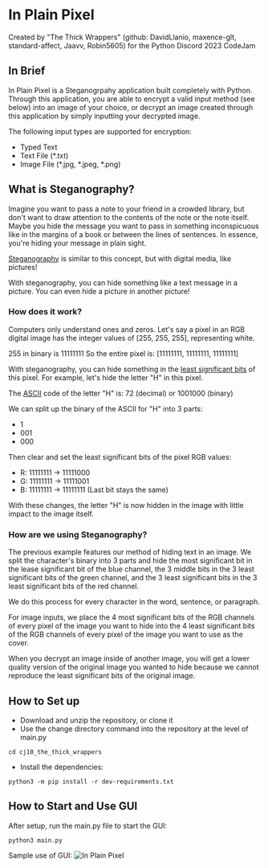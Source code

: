 # In Plain Pixel
Created by "The Thick Wrappers" (github: DavidLlanio, maxence-glt, standard-affect, Jaavv, Robin5605) for the Python Discord 2023 CodeJam

## In Brief
In Plain Pixel is a Steganogrpahy application built completely with Python. Through this application, you are able to encrypt a valid input method (see below) into an image of your choice, or decrypt an image created through this application by simply inputting your decrypted image.

The following input types are supported for encryption:
- Typed Text
- Text File (*.txt)
- Image File (*.jpg, *.jpeg, *.png)

## What is Steganography?
Imagine you want to pass a note to your friend in a crowded library, but don't want to draw attention to the contents of the note or the note itself. Maybe you hide the message you want to pass in something inconspicuous like in the margins of a book or between the lines of sentences. In essence, you're hiding your message in plain sight.

[Steganography](https://en.wikipedia.org/wiki/Steganography) is similar to this concept, but with digital media, like pictures!

With steganography, you can hide something like a text message in a picture. You can even hide a picture in another picture!

### How does it work?

Computers only understand ones and zeros. Let's say a pixel in an RGB digital image has the integer values of [255, 255, 255], representing white.

255 in binary is 11111111
So the entire pixel is: [11111111, 11111111, 11111111]

With steganography, you can hide something in the [least significant bits](https://www.analog.com/en/design-center/glossary/lsb.html#:~:text=Least%2Dsignificant%20bit.,is%20the%20furthest%2Dright%20bit.) of this pixel. For example, let's hide the letter "H" in this pixel.

The [ASCII](https://www.asciitable.com/) code of the letter "H" is: 72 (decimal) or 1001000 (binary)

We can split up the binary of the ASCII for "H" into 3 parts:
- 1
- 001
- 000

Then clear and set the least significant bits of the pixel RGB values:
- R: 11111111 -> 11111000
- G: 11111111 -> 11111001
- B: 11111111 -> 11111111 (Last bit stays the same)

With these changes, the letter "H" is now hidden in the image with little impact to the image itself.

### How are we using Steganography?
The previous example features our method of hiding text in an image. We split the character's binary into 3 parts and hide the most significant bit in the lease significant bit of the blue channel, the 3 middle bits in the 3 least significant bits of the green channel, and the 3 least significant bits in the 3 least significant bits of the red channel.

We do this process for every character in the word, sentence, or paragraph.

For image inputs, we place the 4 most significant bits of the RGB channels of every pixel of the image you want to hide into the 4 least significant bits of the RGB channels of every pixel of the image you want to use as the cover.

When you decrypt an image inside of another image, you will get a lower quality version of the original image you wanted to hide because we cannot reproduce the least significant bits of the original image.

## How to Set up
- Download and unzip the repository, or clone it
- Use the change directory command into the repository at the level of main.py
```
cd cj10_the_thick_wrappers
```
- Install the dependencies:
```
python3 -m pip install -r dev-requirements.txt
```
## How to Start and Use GUI
After setup, run the main.py file to start the GUI:
```
python3 main.py
```

Sample use of GUI:
![In Plain Pixel](https://imgur.com/a/PvbTTmn)
